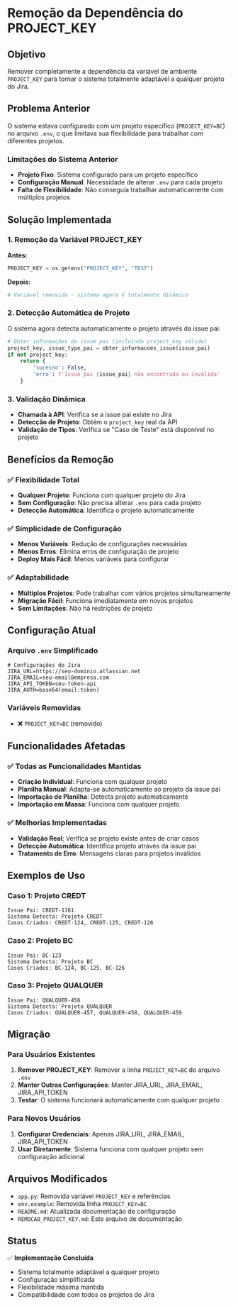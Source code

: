 # Remoção da Dependência do PROJECT_KEY

## Objetivo

Remover completamente a dependência da variável de ambiente `PROJECT_KEY` para tornar o sistema totalmente adaptável a qualquer projeto do Jira.

## Problema Anterior

O sistema estava configurado com um projeto específico (`PROJECT_KEY=BC`) no arquivo `.env`, o que limitava sua flexibilidade para trabalhar com diferentes projetos.

### Limitações do Sistema Anterior
- **Projeto Fixo**: Sistema configurado para um projeto específico
- **Configuração Manual**: Necessidade de alterar `.env` para cada projeto
- **Falta de Flexibilidade**: Não conseguia trabalhar automaticamente com múltiplos projetos

## Solução Implementada

### 1. Remoção da Variável PROJECT_KEY

**Antes:**
```python
PROJECT_KEY = os.getenv("PROJECT_KEY", "TEST")
```

**Depois:**
```python
# Variável removida - sistema agora é totalmente dinâmico
```

### 2. Detecção Automática de Projeto

O sistema agora detecta automaticamente o projeto através da issue pai:

```python
# Obter informações da issue pai (incluindo project_key válido)
project_key, issue_type_pai = obter_informacoes_issue(issue_pai)
if not project_key:
    return {
        'sucesso': False,
        'erro': f'Issue pai {issue_pai} não encontrada ou inválida'
    }
```

### 3. Validação Dinâmica

- **Chamada à API**: Verifica se a issue pai existe no Jira
- **Detecção de Projeto**: Obtém o `project_key` real da API
- **Validação de Tipos**: Verifica se "Caso de Teste" está disponível no projeto

## Benefícios da Remoção

### ✅ Flexibilidade Total
- **Qualquer Projeto**: Funciona com qualquer projeto do Jira
- **Sem Configuração**: Não precisa alterar `.env` para cada projeto
- **Detecção Automática**: Identifica o projeto automaticamente

### ✅ Simplicidade de Configuração
- **Menos Variáveis**: Redução de configurações necessárias
- **Menos Erros**: Elimina erros de configuração de projeto
- **Deploy Mais Fácil**: Menos variáveis para configurar

### ✅ Adaptabilidade
- **Múltiplos Projetos**: Pode trabalhar com vários projetos simultaneamente
- **Migração Fácil**: Funciona imediatamente em novos projetos
- **Sem Limitações**: Não há restrições de projeto

## Configuração Atual

### Arquivo `.env` Simplificado
```env
# Configurações do Jira
JIRA_URL=https://seu-dominio.atlassian.net
JIRA_EMAIL=seu-email@empresa.com
JIRA_API_TOKEN=seu-token-api
JIRA_AUTH=base64(email:token)
```

### Variáveis Removidas
- ❌ `PROJECT_KEY=BC` (removido)

## Funcionalidades Afetadas

### ✅ Todas as Funcionalidades Mantidas
- **Criação Individual**: Funciona com qualquer projeto
- **Planilha Manual**: Adapta-se automaticamente ao projeto da issue pai
- **Importação de Planilha**: Detecta projeto automaticamente
- **Importação em Massa**: Funciona com qualquer projeto

### ✅ Melhorias Implementadas
- **Validação Real**: Verifica se projeto existe antes de criar casos
- **Detecção Automática**: Identifica projeto através da issue pai
- **Tratamento de Erro**: Mensagens claras para projetos inválidos

## Exemplos de Uso

### Caso 1: Projeto CREDT
```
Issue Pai: CREDT-1161
Sistema Detecta: Projeto CREDT
Casos Criados: CREDT-124, CREDT-125, CREDT-126
```

### Caso 2: Projeto BC
```
Issue Pai: BC-123
Sistema Detecta: Projeto BC
Casos Criados: BC-124, BC-125, BC-126
```

### Caso 3: Projeto QUALQUER
```
Issue Pai: QUALQUER-456
Sistema Detecta: Projeto QUALQUER
Casos Criados: QUALQUER-457, QUALQUER-458, QUALQUER-459
```

## Migração

### Para Usuários Existentes
1. **Remover PROJECT_KEY**: Remover a linha `PROJECT_KEY=BC` do arquivo `.env`
2. **Manter Outras Configurações**: Manter JIRA_URL, JIRA_EMAIL, JIRA_API_TOKEN
3. **Testar**: O sistema funcionará automaticamente com qualquer projeto

### Para Novos Usuários
1. **Configurar Credenciais**: Apenas JIRA_URL, JIRA_EMAIL, JIRA_API_TOKEN
2. **Usar Diretamente**: Sistema funciona com qualquer projeto sem configuração adicional

## Arquivos Modificados

- `app.py`: Removida variável `PROJECT_KEY` e referências
- `env.example`: Removida linha `PROJECT_KEY=BC`
- `README.md`: Atualizada documentação de configuração
- `REMOCAO_PROJECT_KEY.md`: Este arquivo de documentação

## Status

✅ **Implementação Concluída**
- Sistema totalmente adaptável a qualquer projeto
- Configuração simplificada
- Flexibilidade máxima mantida
- Compatibilidade com todos os projetos do Jira
